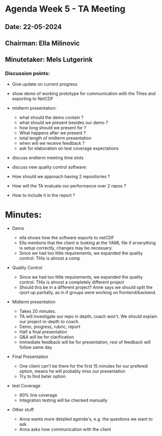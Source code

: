 # Agenda Week 5 - TA Meeting
## Date: 22-05-2024
## Chairman: Ella Milinovic
## Minutetaker: Mels Lutgerink

### Discussion points:
  - Give update on current progress
  - show demo of working prototype for communication with the Thies and exporting to NetCDF

  - midterm presentation:
    - what should the demo contain ?
    - what should we present besides our demo ?
    - how long should we present for ?
    - What happens after we present ?
    - total length of midterm presentation
    - when will we receive feedback ?
    - ask for elaboration on test coverage expectations
  - discuss endterm meeting time slots
  - discuss new quality control software:
  - How should we approach having 2 repositories ?
  - How will the TA evaluate our performance over 2 repos ?
  - How to include it in the report ?

# Minutes:
- Demo
	- ella shows how the software exports to netCDF
	- Ella mentions that the client is looking at the YAML file if erverything is setup correctly, changes may be necessary.
	- Since we had too little requirements, we expanded the quality control. THis is almost a comp
- Quality Control
	- Since we had too little requirements, we expanded the quality control. THis is almost a completely different project
	- Should this be in a different project? Anne says we should split the rport up partially, as in if groups were working on frontend/backend.

- Midterm presentation
	- Takes 20 minutes.
	- TA will investigate our repo in depth, coach won't. We should explain our project in-depth to coach.
	- Demo, progress, rubric, report
	- Half a final presentation
	- Q&A will be for clarification
	- Immediate feedback will be for presentation, rest of feedback will follow same day
- Final Presentation
	- One client can't be there for the first 15 minutes for our prefered option, means he will probably miss our presentation
	- Try to find beter option
- test Coverage
	- 80% line coverage
	- Integration testing will be checked manually
- Other stuff
	- Anna wants more detailed agenda's, e.g. the questions we want to ask
	- Anna asks how communication with the client